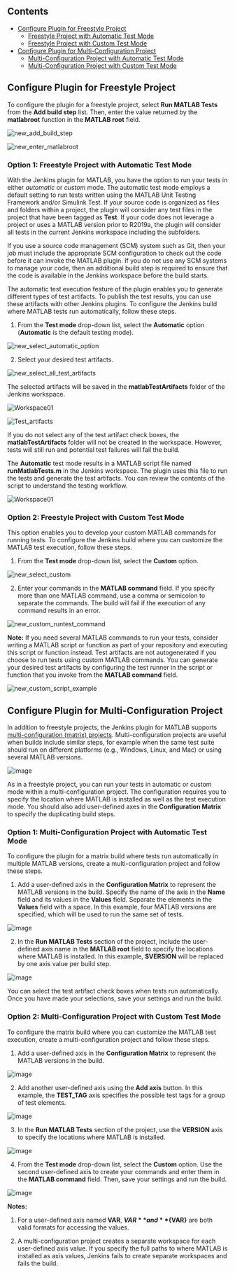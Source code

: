 ## Contents

-  [Configure Plugin for Freestyle Project](#configure-plugin-for-freestyle-project)
	- [Freestyle Project with Automatic Test Mode](#option-1-freestyle-project-with-automatic-test-mode)
	- [Freestyle Project with Custom Test Mode](#option-2-freestyle-project-with-custom-test-mode)
-  [Configure Plugin for Multi-Configuration Project](#configure-plugin-for-multi-configuration-project)
	- [Multi-Configuration Project with Automatic Test Mode](#option-1-multi-configuration-project-with-automatic-test-mode)
	- [Multi-Configuration Project with Custom Test Mode](#option-2-multi-configuration-project-with-custom-test-mode)
	
## Configure Plugin for Freestyle Project
To configure the plugin for a freestyle project, select **Run MATLAB Tests** from the **Add build step** list. Then, enter the value returned by the **matlabroot** function in the **MATLAB root** field.

  ![new_add_build_step](https://user-images.githubusercontent.com/47204011/55624172-be54a100-57c2-11e9-9596-52d3a60ee467.png)
  
  ![new_enter_matlabroot](https://user-images.githubusercontent.com/51316279/72131234-a5a49780-33a1-11ea-8497-45a1d9161ecf.png)
  
### Option 1: Freestyle Project with Automatic Test Mode
With the Jenkins plugin for MATLAB, you have the option to run your tests in either *automatic* or *custom* mode. The automatic test mode employs a default setting to run tests written using the MATLAB Unit Testing Framework and/or Simulink Test. If your source code is organized as files and folders within a project, the plugin will consider any test files in the project that have been tagged as **Test**. If your code does not leverage a project or uses a MATLAB version prior to R2019a, the plugin will consider all tests in the current Jenkins workspace including the subfolders. 

If you use a source code management (SCM) system such as Git, then your job must include the appropriate SCM configuration to check out the code before it can invoke the MATLAB plugin. If you do not use any SCM systems to manage your code, then an additional build step is required to ensure that the code is available in the Jenkins workspace before the build starts.

The automatic test execution feature of the plugin enables you to generate different types of test artifacts. To publish the test results, you can use these artifacts with other Jenkins plugins. To configure the Jenkins build where MATLAB tests run automatically, follow these steps.

1) From the **Test mode** drop-down list, select the **Automatic** option (**Automatic** is the default testing mode).
  
  ![new_select_automatic_option](https://user-images.githubusercontent.com/51316279/72131293-cc62ce00-33a1-11ea-9573-813ac3060790.png)
  
2) Select your desired test artifacts.

  ![new_select_all_test_artifacts](https://user-images.githubusercontent.com/51316279/72131319-e3a1bb80-33a1-11ea-99de-aef714bb5300.png)

  The selected artifacts will be saved in the **matlabTestArtifacts** folder of the Jenkins workspace.

  ![Workspace01](https://user-images.githubusercontent.com/47204011/55470859-1e621080-5626-11e9-98f2-044144272643.JPG)
  
  ![Test_artifacts](https://user-images.githubusercontent.com/51316279/72140084-f625f000-33b5-11ea-8fd6-a4ebde6fcc5f.png)
  
  If you do not select any of the test artifact check boxes, the **matlabTestArtifacts** folder will not be created in the workspace. However, tests will still run and potential test failures will fail the build. 

  The **Automatic** test mode results in a MATLAB script file named **runMatlabTests.m** in the Jenkins workspace. The plugin uses this file to run the tests and generate the test artifacts. You can review the contents of the script to understand the testing workflow.

  ![Workspace01](https://user-images.githubusercontent.com/47204011/55470859-1e621080-5626-11e9-98f2-044144272643.JPG)

### Option 2: Freestyle Project with Custom Test Mode
This option enables you to develop your custom MATLAB commands for running tests. To configure the Jenkins build where you can customize the MATLAB test execution, follow these steps.

1) From the **Test mode** drop-down list, select the **Custom** option.

  ![new_select_custom](https://user-images.githubusercontent.com/51316279/72131434-31b6bf00-33a2-11ea-99da-a479dd76f826.png)

2) Enter your commands in the **MATLAB command** field. If you specify more than one MATLAB command, use a comma or semicolon to separate the commands. The build will fail if the execution of any command results in an error.

  ![new_custom_runtest_command](https://user-images.githubusercontent.com/47204011/55624949-096fb380-57c5-11e9-8711-98baf91816c0.png)

  **Note:** If you need several MATLAB commands to run your tests, consider writing a MATLAB script or function as part of your repository and executing this script or function instead. Test artifacts are not autogenerated if you choose to run tests using custom MATLAB commands. You can generate your desired test artifacts by configuring the test runner in the script or function that you invoke from the **MATLAB command** field.

  ![new_custom_script_example](https://user-images.githubusercontent.com/47204011/55625021-32904400-57c5-11e9-86b7-478b930796c0.png)

## Configure Plugin for Multi-Configuration Project
In addition to freestyle projects, the Jenkins plugin for MATLAB supports [multi-configuration (matrix) projects](https://wiki.jenkins.io/display/JENKINS/Building+a+matrix+project). Multi-configuration projects are useful when builds include similar steps, for example when the same test suite should run on different platforms (e.g., Windows, Linux, and Mac) or using several MATLAB versions.

![image](https://user-images.githubusercontent.com/47204011/62458632-0e586a00-b79b-11e9-8611-3671adb8c289.png)

As in a freestyle project, you can run your tests in automatic or custom mode within a multi-configuration project. The configuration requires you to specify the location where MATLAB is installed as well as the test execution mode. You should also add user-defined axes in the **Configuration Matrix** to specify the duplicating build steps. 

### Option 1: Multi-Configuration Project with Automatic Test Mode

To configure the plugin for a matrix build where tests run automatically in multiple MATLAB versions, create a multi-configuration project and follow these steps.

1) Add a user-defined axis in the **Configuration Matrix** to represent the MATLAB versions in the build. Specify the name of the axis in the **Name** field and its values in the **Values** field. Separate the elements in the **Values** field with a space. In this example, four MATLAB versions are specified, which will be used to run the same set of tests.

![image](https://user-images.githubusercontent.com/51316279/72132482-139e8e00-33a5-11ea-9d94-b8381c5dceca.png)

2) In the **Run MATLAB Tests** section of the project, include the user-defined axis name in the **MATLAB root** field to specify the locations where MATLAB is installed. In this example, **$VERSION** will be replaced by one axis value per build step.

![image](https://user-images.githubusercontent.com/51316279/72131571-aee23400-33a2-11ea-8e76-4b36274b9d5b.png)

You can select the test artifact check boxes when tests run automatically. Once you have made your selections, save your settings and run the build.

### Option 2: Multi-Configuration Project with Custom Test Mode

To configure the matrix build where you can customize the MATLAB test execution, create a multi-configuration project and follow these steps.

1) Add a user-defined axis in the **Configuration Matrix** to represent the MATLAB versions in the build. 

![image](https://user-images.githubusercontent.com/51316279/72132482-139e8e00-33a5-11ea-9d94-b8381c5dceca.png)

2) Add another user-defined axis using the **Add axis** button. In this example, the **TEST_TAG** axis specifies the possible test tags for a group of test elements.

![image](https://user-images.githubusercontent.com/51316279/72131623-d6d19780-33a2-11ea-9205-577d6634a1a6.png)

3) In the **Run MATLAB Tests** section of the project, use the **VERSION** axis to specify the locations where MATLAB is installed.

![image](https://user-images.githubusercontent.com/51316279/72131668-ef41b200-33a2-11ea-9f97-d9476ae0431a.png)

4) From the **Test mode** drop-down list, select the **Custom** option. Use the second user-defined axis to create your commands and enter them in the **MATLAB command** field. Then, save your settings and run the build. 

![image](https://user-images.githubusercontent.com/51316279/72131696-04b6dc00-33a3-11ea-876f-5cdff3a027b4.png)

**Notes:**
1) For a user-defined axis named **VAR**,  **$VAR** and **${VAR}** are both valid formats for accessing the values.

2) A multi-configuration project creates a separate workspace for each user-defined axis value. If you specify the full paths to where MATLAB is installed as axis values, Jenkins fails to create separate workspaces and fails the build.	